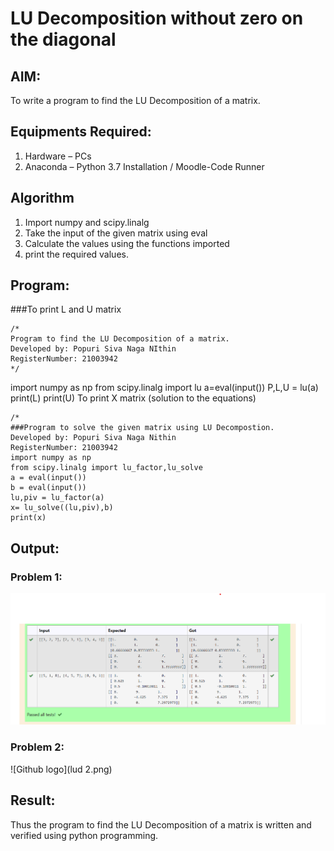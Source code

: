 # LU Decomposition without zero on the diagonal

## AIM:
To write a program to find the LU Decomposition of a matrix.

## Equipments Required:
1. Hardware – PCs
2. Anaconda – Python 3.7 Installation / Moodle-Code Runner

## Algorithm
1. Import numpy and scipy.linalg
2. Take the input of the given matrix using eval
3. Calculate the values using the functions imported
4. print the required values.

## Program:
###To print L and U matrix
```
/*
Program to find the LU Decomposition of a matrix.
Developed by: Popuri Siva Naga NIthin
RegisterNumber: 21003942
*/
```
import numpy as np
from scipy.linalg import lu
a=eval(input())
P,L,U = lu(a)
print(L)
print(U)
To print X matrix (solution to the equations)
```
/*
###Program to solve the given matrix using LU Decompostion.
Developed by: Popuri Siva Naga Nithin
RegisterNumber: 21003942
import numpy as np
from scipy.linalg import lu_factor,lu_solve
a = eval(input())
b = eval(input())
lu,piv = lu_factor(a)
x= lu_solve((lu,piv),b)
print(x)
```
## Output:
### Problem 1:
![Github logo](LUD.png)

### Problem 2:
![Github logo](lud 2.png)


## Result:
Thus the program to find the LU Decomposition of a matrix is written and verified using python programming.

